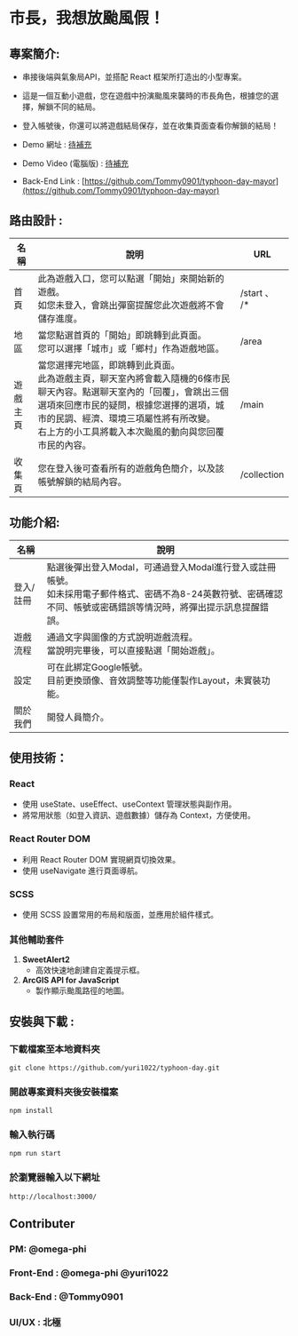 # 市長，我想放颱風假！

## 專案簡介:

- 串接後端與氣象局API，並搭配 React 框架所打造出的小型專案。
- 這是一個互動小遊戲，您在遊戲中扮演颱風來襲時的市長角色，根據您的選擇，解鎖不同的結局。
- 登入帳號後，你還可以將遊戲結局保存，並在收集頁面查看你解鎖的結局！

- Demo 網址 : [待補充](待補充)
- Demo Video (電腦版) : [待補充](待補充)
- Back-End Link : [https://github.com/Tommy0901/typhoon-day-mayor](https://github.com/Tommy0901/typhoon-day-mayor)


## 路由設計 :

| 名稱   | 說明   | URL   |
|---------|---------|---------|
| 首頁 | 此為遊戲入口，您可以點選「開始」來開始新的遊戲。 <br>如您未登入，會跳出彈窗提醒您此次遊戲將不會儲存進度。| /start 、 /* |
| 地區 | 當您點選首頁的「開始」即跳轉到此頁面。<br>您可以選擇「城市」或「鄉村」作為遊戲地區。 | /area |
| 遊戲主頁 | 當您選擇完地區，即跳轉到此頁面。<br>此為遊戲主頁，聊天室內將會載入隨機的6條市民聊天內容。點選聊天室內的「回覆」，會跳出三個選項來回應市民的疑問，根據您選擇的選項，城市的民調、經濟、環境三項屬性將有所改變。<br>右上方的小工具將載入本次颱風的動向與您回覆市民的內容。 | /main |
| 收集頁 | 您在登入後可查看所有的遊戲角色簡介，以及該帳號解鎖的結局內容。 | /collection |

## 功能介紹:

| 名稱   | 說明   | 
|---------|---------|
| 登入/註冊 | 點選後彈出登入Modal，可通過登入Modal進行登入或註冊帳號。<br>如未採用電子郵件格式、密碼不為8-24英數符號、密碼確認不同、帳號或密碼錯誤等情況時，將彈出提示訊息提醒錯誤。|
| 遊戲流程 | 通過文字與圖像的方式說明遊戲流程。<br>當說明完畢後，可以直接點選「開始遊戲」。 |
| 設定 | 可在此綁定Google帳號。<br>目前更換頭像、音效調整等功能僅製作Layout，未實裝功能。 |
| 關於我們 | 開發人員簡介。 |

## 使用技術：

### React
- 使用 useState、useEffect、useContext 管理狀態與副作用。
- 將常用狀態（如登入資訊、遊戲數據）儲存為 Context，方便使用。

### React Router DOM
- 利用 React Router DOM 實現網頁切換效果。
- 使用 useNavigate 進行頁面導航。

### SCSS
- 使用 SCSS 設置常用的布局和版面，並應用於組件樣式。

### 其他輔助套件
1. **SweetAlert2**
   - 高效快速地創建自定義提示框。
2. **ArcGIS API for JavaScript**
   - 製作顯示颱風路徑的地圖。


## 安裝與下載 :

### 下載檔案至本地資料夾
```
git clone https://github.com/yuri1022/typhoon-day.git
```

### 開啟專案資料夾後安裝檔案
```
npm install
```

### 輸入執行碼
```
npm run start
```

### 於瀏覽器輸入以下網址
```
http://localhost:3000/
```


## Contributer
### PM: @omega-phi
### Front-End : @omega-phi @yuri1022
### Back-End : @Tommy0901

### UI/UX : 北極


